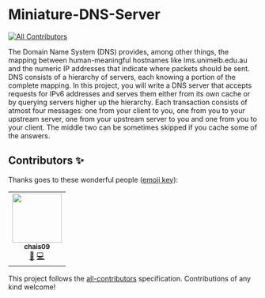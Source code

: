 # Miniature-DNS-Server
<!-- ALL-CONTRIBUTORS-BADGE:START - Do not remove or modify this section -->
[![All Contributors](https://img.shields.io/badge/all_contributors-1-orange.svg?style=flat-square)](#contributors-)
<!-- ALL-CONTRIBUTORS-BADGE:END -->

The Domain Name System (DNS) provides, among other things, the mapping between human-meaningful hostnames like lms.unimelb.edu.au and the numeric IP addresses that indicate where packets should be sent. DNS consists of a hierarchy of servers, each knowing a portion of the complete mapping. In this project, you will write a DNS server that accepts requests for IPv6 addresses and serves them either from its own cache or by querying servers higher up the hierarchy. Each transaction consists of atmost four messages: one from your client to you, one from you to your upstream server, one from your upstream server to you and one from you to your client. The middle two can be sometimes skipped if you cache some of the answers.

## Contributors ✨

Thanks goes to these wonderful people ([emoji key](https://allcontributors.org/docs/en/emoji-key)):

<!-- ALL-CONTRIBUTORS-LIST:START - Do not remove or modify this section -->
<!-- prettier-ignore-start -->
<!-- markdownlint-disable -->
<table>
  <tr>
    <td align="center"><a href="https://chais09.github.io"><img src="https://avatars.githubusercontent.com/u/55682227?v=4?s=100" width="100px;" alt=""/><br /><sub><b>chais09</b></sub></a><br /><a href="#projectManagement-chais09" title="Project Management">📆</a> <a href="https://github.com/chais09/Miniature-DNS-Server/commits?author=chais09" title="Code">💻</a></td>
  </tr>
</table>

<!-- markdownlint-restore -->
<!-- prettier-ignore-end -->

<!-- ALL-CONTRIBUTORS-LIST:END -->

This project follows the [all-contributors](https://github.com/all-contributors/all-contributors) specification. Contributions of any kind welcome!